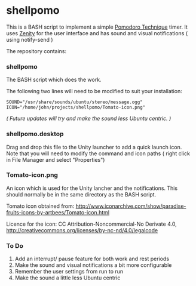 # shellpomo

This is a BASH script to implement a simple [Pomodoro Technique](http://pomodorotechnique.com/) timer. It uses [Zenity](https://help.gnome.org/users/zenity/3.18/) for the user interface and has sound and visual notifications ( using notify-send )

The repository contains:

### shellpomo

The BASH script which does the work.

The following two lines will need to be modified to suit your installation:

    SOUND="/usr/share/sounds/ubuntu/stereo/message.ogg"
    ICON="/home/john/projects/shellpomo/Tomato-icon.png"

*( Future updates will try and make the sound less Ubuntu centric. )*

### shellpomo.desktop

Drag and drop this file to the Unity launcher to add a quick launch icon. Note that you will need to modify the command and icon paths ( right click in File Manager and select "Properties")

### Tomato-icon.png

An icon which is used for the Unity lancher and the notifications. This should normally be in the same directory as the BASH script.

Tomato icon obtained from: http://www.iconarchive.com/show/paradise-fruits-icons-by-artbees/Tomato-icon.html

Licence for the icon:  CC Attribution-Noncommercial-No Derivate 4.0, http://creativecommons.org/licenses/by-nc-nd/4.0/legalcode

### To Do

1. Add an interrupt/ pause feature for both work and rest periods
1. Make the sound and visual notifications a bit more configurable
1. Remember the user settings from run to run
1. Make the sound a little less Ubuntu centric
